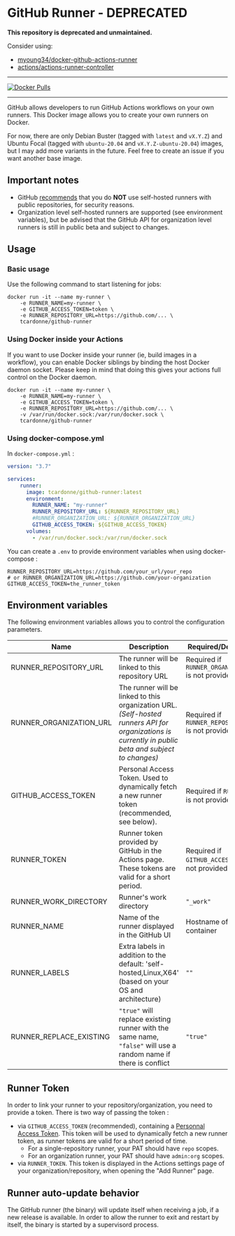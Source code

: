 # GitHub Runner - DEPRECATED

**This repository is deprecated and unmaintained.**

Consider using:
- [myoung34/docker-github-actions-runner](https://github.com/myoung34/docker-github-actions-runner)
- [actions/actions-runner-controller](https://github.com/actions/actions-runner-controller)

-----------

[![Docker Pulls](https://img.shields.io/docker/pulls/tcardonne/github-runner)](https://hub.docker.com/r/tcardonne/github-runner)

-----------
GitHub allows developers to run GitHub Actions workflows on your own runners.
This Docker image allows you to create your own runners on Docker.

For now, there are only Debian Buster (tagged with `latest` and `vX.Y.Z`) and Ubuntu Focal (tagged with `ubuntu-20.04` and `vX.Y.Z-ubuntu-20.04`) images, but I may add more variants in the future. Feel free to create an issue if you want another base image.

## Important notes

* GitHub [recommends](https://help.github.com/en/github/automating-your-workflow-with-github-actions/about-self-hosted-runners#self-hosted-runner-security-with-public-repositories) that you do **NOT** use self-hosted runners with public repositories, for security reasons.
* Organization level self-hosted runners are supported (see environment variables), but be advised that the GitHub API for organization level runners is still in public beta and subject to changes.

## Usage

### Basic usage
Use the following command to start listening for jobs:
```shell
docker run -it --name my-runner \
    -e RUNNER_NAME=my-runner \
    -e GITHUB_ACCESS_TOKEN=token \
    -e RUNNER_REPOSITORY_URL=https://github.com/... \
    tcardonne/github-runner
```

### Using Docker inside your Actions

If you want to use Docker inside your runner (ie, build images in a workflow), you can enable Docker siblings by binding the host Docker daemon socket. Please keep in mind that doing this gives your actions full control on the Docker daemon.

```shell
docker run -it --name my-runner \
    -e RUNNER_NAME=my-runner \
    -e GITHUB_ACCESS_TOKEN=token \
    -e RUNNER_REPOSITORY_URL=https://github.com/... \
    -v /var/run/docker.sock:/var/run/docker.sock \
    tcardonne/github-runner
```

### Using docker-compose.yml

In `docker-compose.yml` :
```yaml
version: "3.7"

services:
    runner:
      image: tcardonne/github-runner:latest
      environment:
        RUNNER_NAME: "my-runner"
        RUNNER_REPOSITORY_URL: ${RUNNER_REPOSITORY_URL}
        #RUNNER_ORGANIZATION_URL: ${RUNNER_ORGANIZATION_URL}
        GITHUB_ACCESS_TOKEN: ${GITHUB_ACCESS_TOKEN}
      volumes:
        - /var/run/docker.sock:/var/run/docker.sock
```

You can create a `.env` to provide environment variables when using docker-compose :
```
RUNNER_REPOSITORY_URL=https://github.com/your_url/your_repo
# or RUNNER_ORGANIZATION_URL=https://github.com/your-organization
GITHUB_ACCESS_TOKEN=the_runner_token
```

## Environment variables

The following environment variables allows you to control the configuration parameters.

| Name | Description | Required/Default value |
|------|---------------|-------------|
| RUNNER_REPOSITORY_URL | The runner will be linked to this repository URL | Required if `RUNNER_ORGANIZATION_URL` is not provided |
| RUNNER_ORGANIZATION_URL | The runner will be linked to this organization URL. *(Self-hosted runners API for organizations is currently in public beta and subject to changes)* | Required if `RUNNER_REPOSITORY_URL` is not provided |
| GITHUB_ACCESS_TOKEN | Personal Access Token. Used to dynamically fetch a new runner token (recommended, see below). | Required if `RUNNER_TOKEN` is not provided.
| RUNNER_TOKEN | Runner token provided by GitHub in the Actions page. These tokens are valid for a short period. | Required if `GITHUB_ACCESS_TOKEN` is not provided
| RUNNER_WORK_DIRECTORY | Runner's work directory | `"_work"`
| RUNNER_NAME | Name of the runner displayed in the GitHub UI | Hostname of the container
| RUNNER_LABELS | Extra labels in addition to the default: 'self-hosted,Linux,X64' (based on your OS and architecture) | `""`
| RUNNER_REPLACE_EXISTING | `"true"` will replace existing runner with the same name, `"false"` will use a random name if there is conflict | `"true"`

## Runner Token

In order to link your runner to your repository/organization, you need to provide a token. There is two way of passing the token :

* via `GITHUB_ACCESS_TOKEN` (recommended), containing a [Personnal Access Token](https://github.com/settings/tokens). This token will be used to dynamically fetch a new runner token, as runner tokens are valid for a short period of time.
  * For a single-repository runner, your PAT should have `repo` scopes.
  * For an organization runner, your PAT should have `admin:org` scopes.
* via `RUNNER_TOKEN`. This token is displayed in the Actions settings page of your organization/repository, when opening the "Add Runner" page.

## Runner auto-update behavior

The GitHub runner (the binary) will update itself when receiving a job, if a new release is available.
In order to allow the runner to exit and restart by itself, the binary is started by a supervisord process.

